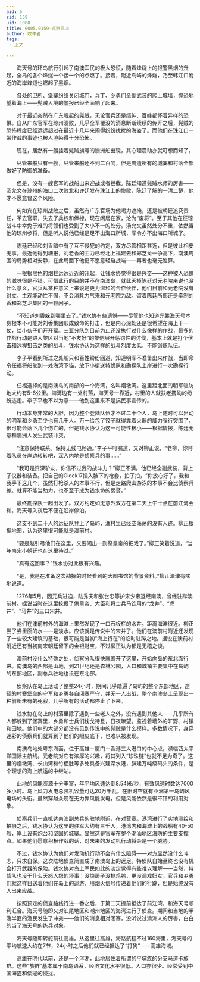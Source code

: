 ```yaml
---
aid: 5
zid: 159
uid: 1008
title: 0005.0159-巡游岛上
author: 吹牛者
tags: 
 - 正文

---
```




　　海天号的环岛航行引起了南澳军民的极大恐慌，随着烽燧上的报警黑烟的升起，全岛的各个烽燧一个接一个的点燃了。接着，附近岛屿的烽燧，乃至韩江口附近的海岸烽燧也燃起了黑烟。

　　各处的卫所、堡寨纷纷关闭城门，兵丁、乡勇们全副武装的爬上城墙，惶恐地望着海上——髡贼入境的警报已经全面响了起来。

　　对于最近突然在广东崛起的髡贼，无论官兵还是缙绅、百姓都怀着异样的恐惧。自从广东官军在琼州溃败，几乎全军覆没的消息断断续续的传开之后，髡贼的恐怖程度已经远远超过在最近十几年来闹得纷纷扰扰的海盗了。而他们在珠江口一带作战的事迹也被人渲染得十分恐怖。

　　现在，居然有一艘挂着髡贼旗号的澳洲船出现，其心理震动亦就可想而知了。

　　尽管来船只有一艘，尽管来船还不到二百吨，但是周遭所有的城寨和村落全部做好了防御的准备。

　　但是，没有一艘官军的战船出来迎战或者拦截。陈廷知道髡贼水师的厉害——汤允文在琼州的海口二次败北和许廷发在珠江上的惨败，陈廷了解的一清二楚，他才不愿意冒这个风险。

　　何如宾在琼州战败之后，虽然有广东官场为他竭力遮掩，还是被朝廷追究责任，革去官职，失去了兵权和俸禄，现在闲居在家，沦为“废将”。至于其他在征琼战斗中幸免于难的将领们也受到了大小不一的处分。汤允文虽然处分不重，依然当他的琼州参将，但是听人说他已经是足不出海口所城，军令亦不出海口所城了。

　　陈廷已经和刘香暗中有了互不侵犯的约定，双方尽管相距甚近，但是彼此相安无事。最近他得到塘报，刘老香的主力已经北上福建去和郑芝龙一争高下，南澳周围的局势相对安静，在此局面下他更不愿意轻启战端——再者也毫无胜算。

　　一根根黑色的烟柱远远近近的升起，让钱水协觉得很是兴奋——这种被人恐惧的滋味很是不错。可惜此行的目的并不在南澳岛，就此灭掉陈廷对元老院来说也没什么意义，官兵从某种意义上来说是更为温和的合作伙伴，他们目前和元老院没有对立，主观能动性不强，不会消耗力气来和元老院为敌。留着陈廷所部还是牵制刘香和郑芝龙集团的一颗闲子。

　　“不知道刘香躲到哪里去了。”钱水协有些遗憾——尽管他也知道光靠海天号本身根本不可能对刘香集团形成致命的打击，但是内心深处还是很希望在海上干一仗，给小伙子们开开荤。三亚分队到目前为止还没执行过什么像样的作战，最多的作战行动是进入黎区对当地“不友好”的黎侗展开惩罚性的讨伐，基本上就是打个伏击和远程狙击之类的战斗。钱水协认为这样的战斗烈度太低，不能锻炼队伍。

　　李子平看到所过之处船只和百姓纷纷回避，知道明军不准备出来作战，当即命令任福将船驶到一处海湾下锚，放下小艇送特侦队和勘探队上岸进行一次勘探行动。

　　任福选择的是南澳岛的南部的一个海湾，名叫烟墩湾。这里距北面的明军驻防地大约有5-6公里。海湾边有一处村落，海天号一靠近，村里的人就扶老携幼的纷纷逃走。李子平也不以为意——他到这里来不是搞民事宣传的。

　　行动本身非常的大胆，因为整个登陆队伍才不过二十个人，岛上随时可以出动的明军和乡勇至少也有几千人。万一给包了饺子就得靠着火器的威力强行突围了，很可能会落下几个伤亡的，但是钱水协认为这一可能性极小——根据情报，陈廷无意和澳洲人发生武装冲突。

　　“注意保持联系。保持无线电畅通。”李子平叮嘱道，又对柳正说，“老柳，你带着队员在岸边转转吧，深入内地是侦察兵的事……”

　　“我可是资深驴友，你信不过我的战斗力？”柳正不满。他已经全副武装，背上了仪器和装备。把自己的Glock17插入腋下的枪套，拍了拍，“你放心好了，我和我手下这几个，虽然打枪杀人的本事不行，但是走路爬山游泳的本事不会比侦察兵差。就算不能当助力，也不至于成为钱水协的累赘。”

　　最终勘探队一起出发了。双方约定如无意外双方在第二天上午十点在前江湾会和。海天号入夜后不便在沿岸停泊。

　　这支不到二十人的远征队登上了岛屿，渔村里已经空荡荡的没有人迹。柳正根据地图，认为这里很可能就是澳前村。

　　“要是赵引弓他们在这里，又要闹出一则祭皇帝的把戏了。”柳正笑着说道，“当年南宋小朝廷也在这里待过。”

　　“真有这回事？”钱水协对此很有兴趣。

　　“是，我是在准备这次勘探的时候看到的大图书馆的背景资料。”柳正津津有味地说道。

　　1276年5月，因元兵进迫，陆秀夫和张世忠等护宋少帝退经南澳，曾经驻跸澳前村。据说当时在这里挖掘了供皇帝、大臣和将士兵马饮用的“龙井”、“虎井”、“马井”的三口宋井。

　　他们在澳前村外的海滩上果然发现了一口石板栏的水井。距离海滩很近。柳正尝了尝里面的水——是淡水。应该就是传说中的宋井了。他们在澳前村附近还发现了一些较大建筑的基础，很可能是当初“海上行在”的临时驻跸之地。据说在澳前村附近还有当初南宋朝廷留下的金银财宝，不过柳正认为都是无稽之谈。

　　澳前村没什么特殊之处，侦察分队很快就离开了这里，开始向岛的东北面行进。南澳岛的西部是山地，到21世纪还是森林公园，人口和城镇主要集中在岛屿的东部地区，副总兵驻地也设在东北部。

　　侦察队在岛上活动了整整24小时，期间几乎踏遍了岛屿的整个东部地区，途径的村寨堡垒的守军和乡勇各自闭寨严守，并无一人出战，整个南澳岛上呈现出一种前所未有的死寂，几乎所有的活动都停止了下来。

　　钱水协在岛上的村落里除了遇到一些老人之外，没有遇到其他人——几乎所有人都躲到了堡寨里，乡勇和士兵们枕戈待旦，日夜瞭望。监视着墙外的旷野、村镇和田地。他们中的大部分都没有见到传说中的髡贼是什么模样。多数情况下，身穿迷彩的侦察兵们就算到了他们的眼皮底下，也难以被发现。

　　南澳岛地处粤东海面，位于高雄－厦门－香港三大港口的中心点，濒临西太平洋国际主航线。元老院对它有浓厚的兴趣，将其列入“珍珠链”也就不足为奇了。这里的烟墩湾、长山湾和竹栖肚等多处具备兴建深水港，辟建万吨级码头的条件，是个理想的海上航运的中继站。

　　此地的风能资源十分丰富，年平均风速达倒8.54米/秒，有效风速时数达7000多小时。岛上风力发电总装机容量可达20万千瓦。在旧时空就有亚洲第一岛屿风电场的头衔。虽然穿越众现在无力靠风能发电，但是风能依然是很不错的利用对象。

　　侦察兵们一直抵达南澳副总兵的驻地附近，在对营寨。港湾进行了实地测绘和拍摄之后，钱水协认为这里的驻军大约有三千人，港湾内和海滩上的战船有40-50艘，岸上设有炮台和坚固的城寨。显然这是官军在整个潮汕地区海防的主要支撑点。如果他们愿意积极作战的话，对未来的发动机行动将会是一个威胁。

　　不过，钱水协认为他们对发动机行动不会有什么阻碍——对方显然没什么斗志，只求自保。这次陆地侦查简直成了南澳岛上的远足。特侦队自始至终也没有机会打开武器的保险。钱水协对岛上军民如此的淡定觉得有些难以理解——当然，特侦队也没干什么天怒人怨的坏事：没烧房子没抢鸡鸭，更没调戏妇女。官兵和乡勇们就这样目送着他们在岛上的巡游，用烟火信号传递着他们的行踪，但是始终没有人出来应战。

　　按照预定的侦查路线行进一番之后，于第二天提前抵达了前江湾，和海天号顺利汇合。海天号随即又对汕尾地区和潮州地区的海湾进行了侦查。期间和当地的半渔半匪的渔民发生了冲突——他们的消息相对闭塞，没听说过澳洲人的厉害，白白的当了海天号的练兵对象。

　　海天号随即转舵前往高雄。从这里往高雄，海路航程不过160海里，海天号的平均航速大约在7节，24小时之后他们就已经抵达了“打狗”——高雄海域。

　　高雄在明代以前，还是一个泻湖，此地居住着所谓的平埔族的分支马道卡族群。这些“族群”基本属于南岛语系，经济文化水平很低。人口亦很少。经常受到中国海盗和倭寇的侵扰。



